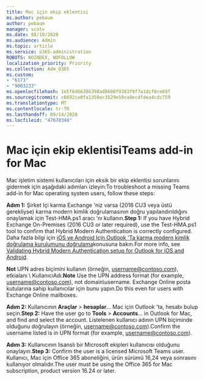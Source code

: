 ```yaml
---
title: Mac için ekip eklentisi
ms.author: pebaum
author: pebaum
manager: scotv
ms.date: 08/10/2020
ms.audience: Admin
ms.topic: article
ms.service: o365-administration
ROBOTS: NOINDEX, NOFOLLOW
localization_priority: Priority
ms.collection: Adm_O365
ms.custom:
- "6173"
- "9003233"
ms.openlocfilehash: 1e5f6d66386398ad8600f9383f9f7a1dcf0ce69f
ms.sourcegitcommit: c6692ce0fa1358ec3529e59ca0ecdfdea4cdc759
ms.translationtype: MT
ms.contentlocale: tr-TR
ms.lasthandoff: 09/14/2020
ms.locfileid: "47670348"
---
```

# <a name="teams-add-in-for-mac"></a><span data-ttu-id="276ab-102">Mac için ekip eklentisi</span><span class="sxs-lookup"><span data-stu-id="276ab-102">Teams add-in for Mac</span></span>

<span data-ttu-id="276ab-103">Mac işletim sistemi kullanıcıları için eksik bir ekip eklentisi sorunlarını gidermek için aşağıdaki adımları izleyin:</span><span class="sxs-lookup"><span data-stu-id="276ab-103">To troubleshoot a missing Teams add-in for Mac operating system users, follow these steps:</span></span>

<span data-ttu-id="276ab-104">**Adım 1:** Şirket Içi karma Exchange 'niz varsa (2016 CU3 veya üstü gerekliyse) karma modern kimlik doğrulamasının doğru yapılandırıldığını onaylamak için Test-HMA.ps1 aracı 'nı kullanın.</span><span class="sxs-lookup"><span data-stu-id="276ab-104">**Step 1:** If you have Hybrid Exchange On-Premises (2016 CU3 or later required), use the Test-HMA.ps1 tool to confirm that Hybrid Modern Authentication is correctly configured.</span></span> <span data-ttu-id="276ab-105">Daha fazla bilgi için [iOS ve Android Için Outlook 'Ta karma modern kimlik doğrulama kurulumunu doğrulama](https://aka.ms/AA980zq)konusuna bakın.</span><span class="sxs-lookup"><span data-stu-id="276ab-105">For more info, see [Validating Hybrid Modern Authentication setup for Outlook for iOS and Android](https://aka.ms/AA980zq).</span></span>  

<span data-ttu-id="276ab-106">**Not** UPN adres biçimini kullanın (örneğin, [username@contoso.com](mailto:username@contoso.com)), etkialanı \ KullanıcıAdı.</span><span class="sxs-lookup"><span data-stu-id="276ab-106">**Note** Use the UPN address format (for example, [username@contoso.com](mailto:username@contoso.com)), not domain\username.</span></span> <span data-ttu-id="276ab-107">Exchange Online posta kutularına sahip kullanıcılar için bunu yapın.</span><span class="sxs-lookup"><span data-stu-id="276ab-107">Do this even for users with Exchange Online mailboxes.</span></span>

<span data-ttu-id="276ab-108">**Adım 2:** Kullanıcının **Araçlar**  >  **hesaplar**... Mac için Outlook 'ta, hesabı bulup seçin.</span><span class="sxs-lookup"><span data-stu-id="276ab-108">**Step 2:** Have the user go to **Tools** > **Accounts**... in Outlook for Mac, and find and select the account.</span></span> <span data-ttu-id="276ab-109">Listelenen kullanıcı adının UPN biçiminde olduğunu doğrulayın (örneğin, [username@contoso.com](mailto:username@contoso.com)).</span><span class="sxs-lookup"><span data-stu-id="276ab-109">Confirm the username listed is in UPN format (for example, [username@contoso.com](mailto:username@contoso.com)).</span></span>

<span data-ttu-id="276ab-110">**Adım 3:** Kullanıcının lisanslı bir Microsoft ekipleri kullanıcısı olduğunu onaylayın.</span><span class="sxs-lookup"><span data-stu-id="276ab-110">**Step 3:** Confirm the user is a licensed Microsoft Teams user.</span></span> <span data-ttu-id="276ab-111">Kullanıcı, Mac için Office 365 aboneliğini, ürün sürümü 16,24 veya sonrasını kullanıyor olmalıdır.</span><span class="sxs-lookup"><span data-stu-id="276ab-111">The user must be using the Office 365 for Mac subscription, product version 16.24 or later.</span></span>